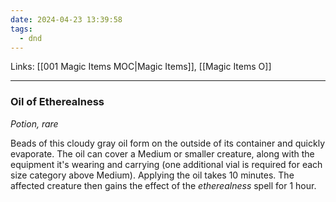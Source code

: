 ```yaml
---
date: 2024-04-23 13:39:58
tags:
  - dnd
---
```

Links: [[001 Magic Items MOC|Magic Items]], [[Magic Items O]]
___
### Oil of Etherealness

*Potion, rare*

Beads of this cloudy gray oil form on the outside of its container and quickly evaporate. The oil can cover a Medium or smaller creature, along with the equipment it's wearing and carrying (one additional vial is required for each size category above Medium). Applying the oil takes 10 minutes. The affected creature then gains the effect of the *etherealness* spell for 1 hour.